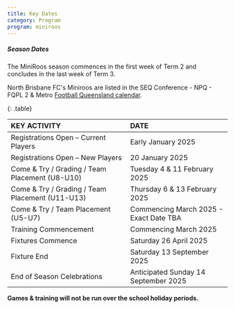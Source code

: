 ```yaml
---
title: Key Dates
category: Program
program: miniroos
---
```


##### Season Dates

The MiniRoos season commences in the first week of Term 2 and concludes in the last week of Term 3.

North Brisbane FC's Miniroos are listed in the SEQ Conference - NPQ - FQPL 2 & Metro [Football Queensland calendar](https://footballqueensland.com.au/wp-content/uploads/2024/10/2410002-General-2025-Season-Calendars-Advanced-Metro.pdf).

{: .table}

| KEY ACTIVITY | DATE |
| :---- | :---- |
| Registrations Open – Current Players | Early January 2025 |
| Registrations Open – New Players | 20 January 2025 |
| Come & Try / Grading / Team Placement (U8-U10) | Tuesday 4 & 11 February 2025 |
| Come & Try / Grading / Team Placement (U11-U13) | Thursday 6 & 13 February 2025 |
| Come & Try / Team Placement (U5-U7) | Commencing March 2025 \- Exact Date TBA |
| Training Commencement | Commencing March 2025 |
| Fixtures Commence | Saturday 26 April 2025 |
| Fixture End | Saturday 13 September 2025 |
| End of Season Celebrations | Anticipated Sunday 14 September 2025 |

**Games & training will not be run over the school holiday periods.**